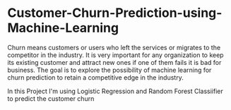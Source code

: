 # Customer-Churn-Prediction-using-Machine-Learning
Churn means customers or users who left the services or migrates to the competitor in the industry. It is very important for any organization to keep its existing customer and attract new ones if one of them fails it is bad for business. The goal is to explore the possibility of machine learning for churn prediction to retain a competitive edge in the industry.

In this Project I'm using Logistic Regression and Random Forest Classiifier to predict the customer churn
